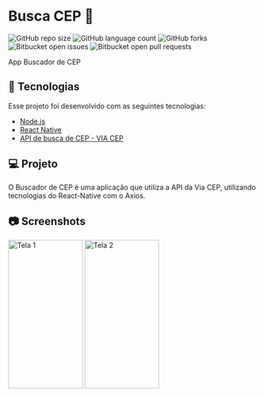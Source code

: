 # Busca CEP 📌
![GitHub repo size](https://img.shields.io/github/repo-size/LeonardoMarconi/buscaCep?style=for-the-badge)
![GitHub language count](https://img.shields.io/github/languages/count/LeonardoMarconi/buscaCep?style=for-the-badge)
![GitHub forks](https://img.shields.io/github/forks/LeonardoMarconi/buscaCep?style=for-the-badge)
![Bitbucket open issues](https://img.shields.io/bitbucket/issues/LeonardoMarconi/buscaCep?style=for-the-badge)
![Bitbucket open pull requests](https://img.shields.io/bitbucket/pr-raw/LeonardoMarconi/buscaCep?style=for-the-badge)

App Buscador de CEP

## 🚀 Tecnologias

Esse projeto foi desenvolvido com as seguintes tecnologias:

- [Node.js](https://nodejs.org/en/)
- [React Native](https://facebook.github.io/react-native/)
- [API de busca de CEP - VIA CEP](https://viacep.com.br/)

## 💻 Projeto

O Buscador de CEP é uma aplicação que utiliza a API da Via CEP, utilizando tecnologias do React-Native com o Axios.

## 📷 Screenshots  
<div style="flex-direction: row;">
<img style="flex-direction: row;" alt="Tela 1" src="https://drive.google.com/uc?export=view&id=1qAW4fadb_KNH4feK1eOY2jfcvtKycFSY" width="150" height="300">
<img style="flex-direction: row;" alt="Tela 2" src="https://drive.google.com/uc?export=view&id=1jRbIgi8zskGC6kfG4HUslQ3DE0hclRXS" width="150" height="300">
</div>
